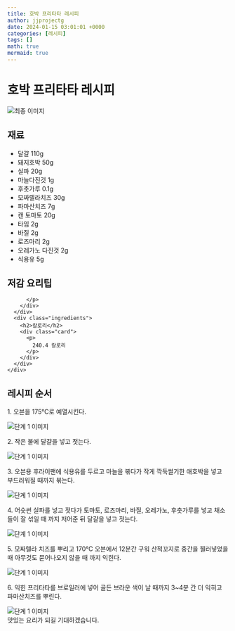 ```yaml
---
title: 호박 프리타타 레시피
author: jjprojectg
date: 2024-01-15 03:01:01 +0000
categories: [레시피]
tags: []
math: true
mermaid: true
---
```

<meta name="og:type" content="website"/>
<meta charset="UTF-8"/>
<div class="header">
  <h1>호박 프리타타 레시피</h1>
</div>

<div class="container my-4">
  <div class="row">
    <div class="col-12 col-md-6">
      <div class="recipe-image">
        <img src="http://www.foodsafetykorea.go.kr/uploadimg/20141117/20141117053429_1416213269545.jpg" class="step-image" alt="최종 이미지"/>
      </div>
    </div>
    <div class="col-12 col-md-6">
      <div class="ingredients">
        <h2>재료</h2>
        <ul class="card">
          <li> 달걀 110g </li>
          <li>  돼지호박 50g </li>
          <li>  실파 20g </li>
          <li>  마늘다진것 1g </li>
          <li>  후춧가루 0.1g </li>
          <li>  모짜렐라치즈 30g </li>
          <li>  파마산치즈 7g </li>
          <li>  캔 토마토 20g </li>
          <li>  타임 2g </li>
          <li>  바질 2g </li>
          <li>  로즈마리 2g </li>
          <li>  오레가노 다진것 2g </li>
          <li>  식용유 5g </li>
</ul>
      </div>
    </div>
    <div class="col-12 col-md-6">
      <div class="ingredients">
        <h2>저감 요리팁</h2>
        <div class="card"> 
          <p>
            
          </p>
        </div>
      </div>
      <div class="ingredients">
        <h2>칼로리</h2>
        <div class="card"> 
          <p>
            240.4 칼로리
          </p>
        </div>
      </div>
    </div>
  </div>

  <h2 class="my-4">레시피 순서</h2>
  <div class="card recipe-card">
    <div class="card-body recipe-step">
      <p class="card-text step-description">1. 오븐을 175℃로 예열시킨다.</p>
      <img src="http://www.foodsafetykorea.go.kr/uploadimg/cook/828-1.jpg" alt="단계 1 이미지" class="step-image"/>
    </div>
  </div>
  <div class="card recipe-card">
    <div class="card-body recipe-step">
      <p class="card-text step-description">2. 작은 불에 달걀을 넣고 젓는다.</p>
      <img src="http://www.foodsafetykorea.go.kr/uploadimg/cook/828-2.jpg" alt="단계 1 이미지" class="step-image"/>
    </div>
  </div>
  <div class="card recipe-card">
    <div class="card-body recipe-step">
      <p class="card-text step-description">3. 오븐용 후라이팬에 식용유를 두르고 마늘을 볶다가 작게 깍둑썰기한 애호박을 넣고 부드러워질 때까지 볶는다.</p>
      <img src="http://www.foodsafetykorea.go.kr/uploadimg/cook/828-3.jpg" alt="단계 1 이미지" class="step-image"/>
    </div>
  </div>
  <div class="card recipe-card">
    <div class="card-body recipe-step">
      <p class="card-text step-description">4. 어슷썬 실파를 넣고 젓다가 토마토, 로즈마리, 바질, 오레가노, 후춧가루를 넣고 채소들이 잘 섞일 때 까지 저어준 뒤 달걀을 넣고 젓는다.</p>
      <img src="http://www.foodsafetykorea.go.kr/uploadimg/cook/828-4.jpg" alt="단계 1 이미지" class="step-image"/>
    </div>
  </div>
  <div class="card recipe-card">
    <div class="card-body recipe-step">
      <p class="card-text step-description">5. 모짜렐라 치즈를 뿌리고 170℃ 오븐에서 12분간 구워 산적꼬지로 중간을 찔러넣었을 때 아무것도 묻어나오지 않을 때 까지 익힌다.</p>
      <img src="http://www.foodsafetykorea.go.kr/uploadimg/cook/828-5.jpg" alt="단계 1 이미지" class="step-image"/>
    </div>
  </div>
  <div class="card recipe-card">
    <div class="card-body recipe-step">
      <p class="card-text step-description">6. 익힌 프리타타를 브로일러에 넣어 골든 브라운 색이 날 때까지 3~4분 간 더 익히고 파마산치즈를 뿌린다.</p>
      <img src="http://www.foodsafetykorea.go.kr/uploadimg/cook/828-6.jpg" alt="단계 1 이미지" class="step-image"/>
    </div>
  </div>

</div>
맛있는 요리가 되길 기대하겠습니다.
